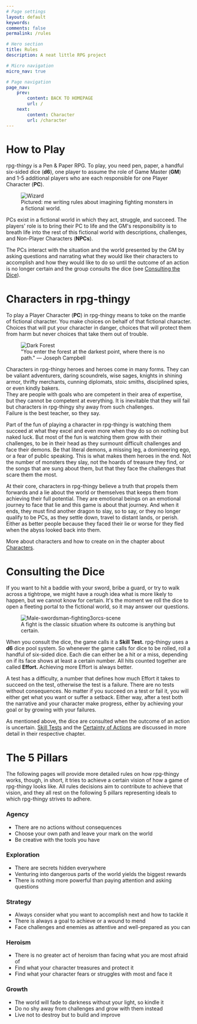 ```yaml
---
# Page settings
layout: default
keywords:
comments: false
permalink: /rules

# Hero section
title: Rules
description: A neat little RPG project

# Micro navigation
micro_nav: true

# Page navigation
page_nav:
    prev:
        content: BACK TO HOMEPAGE
        url: /
    next:
        content: Character
        url: /character
---
```


# How to Play

rpg-thingy is a Pen & Paper RPG. To play, you need pen, paper, a handful six-sided dice (**d6**), one player to assume the role of Game Master (**GM**) and 1-5 additional players who are each responsible for one Player Character (**PC**).

<figure>
  <img src="https://i.pinimg.com/originals/b9/9f/7f/b99f7f7dd09e7d34ff50f38dbd5c8501.jpg" alt="Wizard">
  <figcaption>Pictured: me writing rules about imagining fighting monsters in a fictional world.</figcaption>
</figure>

PCs exist in a fictional world in which they act, struggle, and succeed. The players' role is to bring their PC to life and the GM's responsibility is to breath life into the rest of this fictional world with descriptions, challenges, and Non-Player Characters (**NPCs**).

The PCs interact with the situation and the world presented by the GM by asking questions and narrating what they would like their characters to accomplish and how they would like to do so until the outcome of an action is no longer certain and the group consults the dice (see [Consulting the Dice](#consulting-the-dice)).



# Characters in rpg-thingy

To play a Player Character (**PC**) in rpg-thingy means to toke on the mantle of fictional character. You make choices on behalf of that fictional character. Choices that will put your character in danger, choices that will protect them from harm but never choices that take them out of trouble.

<figure>
  <img src="https://i.pinimg.com/originals/7d/49/12/7d49128d3c55ef6d822bd949be425c2f.jpg" alt="Dark Forest">
  <figcaption>"You enter the forest at the darkest point, where there is no path." — Joseph Campbell</figcaption>
</figure>

Characters in rpg-thingy heroes and heroes come in many forms. They can be valiant adventurers, daring scoundrels, wise sages, knights in shining armor, thrifty merchants, cunning diplomats, stoic smiths, disciplined spies, or even kindly bakers.  
They are people with goals who are competent in their area of expertise, but they cannot be competent at everything. It is inevitable that they will fail but characters in rpg-thingy shy away from such challenges.  
Failure is the best teacher, so they say.

Part of the fun of playing a character in rpg-thingy is watching them succeed at what they excel and even more when they do so on nothing but naked luck. But most of the fun is watching them grow with their challenges, to be in their head as they surmount difficult challenges and face their demons. Be that literal demons, a missing leg, a domineering ego, or a fear of public speaking. This is what makes them heroes in the end. Not the number of monsters they slay, not the hoards of treasure they find, or the songs that are sung about them, but that they face the challenges that scare them the most.

At their core, characters in rpg-thingy believe a truth that propels them forwards and a lie about the world or themselves that keeps them from achieving their full potential. They are emotional beings on an emotional journey to face that lie and this game is about that journey. And when it ends, they must find another dragon to slay, so to say, or they no longer qualify to be PCs, as they settle down, travel to distant lands, or perish. Either as better people because they faced their lie or worse for they fled when the abyss looked back into them.

More about characters and how to create on in the chapter about [Characters](character).



# Consulting the Dice

If you want to hit a baddie with your sword, bribe a guard, or try to walk across a tightrope, we might have a rough idea what is more likely to happen, but we cannot know for certain. It's the moment we roll the dice to open a fleeting portal to the fictional world, so it may answer our questions.

<figure>
  <img src="https://i.imgur.com/8jYjsCF.jpg" alt="Male-swordsman-fighting3orcs-scene">
  <figcaption>A fight is the classic situation where its outcome is anything but certain.</figcaption>
</figure>

When you consult the dice, the game calls it a **Skill Test.** rpg-thingy uses a **d6** dice pool system. So whenever the game calls for dice to be rolled, roll a handful of six-sided dice. Each die can either be a hit or a miss, depending on if its face shows at least a certain number. All hits counted together are called **Effort.** Achieving more Effort is always better.

A test has a difficulty, a number that defines how much Effort it takes to succeed on the test, otherwise the test is a failure. There are no tests without consequences. No matter if you succeed on a test or fail it, you will either get what you want or suffer a setback. Either way, after a test both the narrative and your character make progress, either by achieving your goal or by growing with your failures.

As mentioned above, the dice are consulted when the outcome of an action is uncertain. [Skill Tests](skill-tests) and the [Certainty of Actions](skill-tests#certainty-of-actions) are discussed in more detail in their respective chapter.



# The 5 Pillars

The following pages will provide more detailed rules on how rpg-thingy works, though, in short, it tries to achieve a certain vision of how a game of rpg-thingy looks like. All rules decisions aim to contribute to achieve that vision, and they all rest on the following 5 pillars representing ideals to which rpg-thingy strives to adhere.

### Agency

- There are no actions without consequences
- Choose your own path and leave your mark on the world
- Be creative with the tools you have

### Exploration

- There are secrets hidden everywhere
- Venturing into dangerous parts of the world yields the biggest rewards
- There is nothing more powerful than paying attention and asking questions

### Strategy

- Always consider what you want to accomplish next and how to tackle it
- There is always a goal to achieve or a wound to mend
- Face challenges and enemies as attentive and well-prepared as you can

### Heroism

- There is no greater act of heroism than facing what you are most afraid of
- Find what your character treasures and protect it
- Find what your character fears or struggles with most and face it

### Growth

- The world will fade to darkness without your light, so kindle it
- Do no shy away from challenges and grow with them instead
- Live not to destroy but to build and improve
